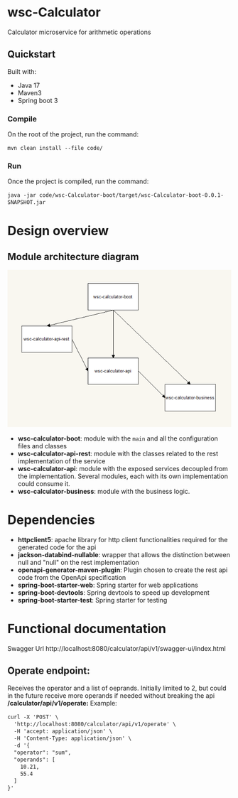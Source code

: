 # wsc-Calculator
Calculator microservice for arithmetic operations

## Quickstart

Built with:

* Java 17
* Maven3
* Spring boot 3

### Compile
On the root of the project, run the command:
```
mvn clean install --file code/
```
### Run

Once the project is compiled, run the command:

```
java -jar code/wsc-Calculator-boot/target/wsc-Calculator-boot-0.0.1-SNAPSHOT.jar 
```


# Design overview
## Module architecture diagram
![ModuleArchitectureDiagram](docs/ModuleArchitectureDiagram.png)

* **wsc-calculator-boot**: module with the `main` and all the configuration files and classes
* **wsc-calculator-api-rest**: module with the classes related to the rest implementation of the service
* **wsc-calculator-api**: module with the exposed services decoupled from the implementation. Several modules, each with its own implementation could consume it.
* **wsc-calculator-business**: module with the business logic.

# Dependencies
* **httpclient5**: apache library for http client functionalities required for the generated code for the api
* **jackson-databind-nullable**: wrapper that allows the distinction between null and "null" on the rest implementation
* **openapi-generator-maven-plugin**: Plugin chosen to create the rest api code from the OpenApi specification
* **spring-boot-starter-web**: Spring starter for web applications
* **spring-boot-devtools**: Spring devtools to speed up development
* **spring-boot-starter-test**: Spring starter for testing

# Functional documentation
Swagger Url http://localhost:8080/calculator/api/v1/swagger-ui/index.html

## Operate endpoint:
Receives the operator and a list of oeprands. Initially limited to 2, but could in the future receive more operands if needed without breaking the api
**/calculator/api/v1/operate:**
Example:
```
curl -X 'POST' \
  'http://localhost:8080/calculator/api/v1/operate' \
  -H 'accept: application/json' \
  -H 'Content-Type: application/json' \
  -d '{
  "operator": "sum",
  "operands": [
    10.21,
    55.4
  ]
}'
```